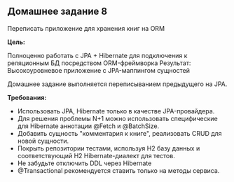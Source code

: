 ## Домашнее задание 8

Переписать приложение для хранения книг на ORM

**Цель:**

Полноценно работать с JPA + Hibernate для подключения к реляционным БД посредством ORM-фреймворка Результат: Высокоуровневое приложение с JPA-маппингом сущностей

Домашнее задание выполняется переписыванием предыдущего на JPA.

**Требования:**

* Использовать JPA, Hibernate только в качестве JPA-провайдера.
* Для решения проблемы N+1 можно использовать специфические для Hibernate аннотации @Fetch и @BatchSize.
* Добавить сущность "комментария к книге", реализовать CRUD для новой сущности.
* Покрыть репозитории тестами, используя H2 базу данных и соответствующий H2 Hibernate-диалект для тестов.
* Не забудьте отключить DDL через Hibernate
* @Transactional рекомендуется ставить только на методы сервиса.

<br />
